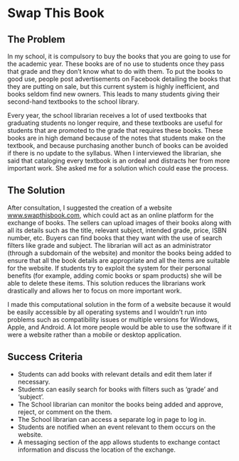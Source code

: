 # Swap This Book

## The Problem

In my school, it is compulsory to buy the books that you are going to use for the academic year. These books are of no use to students once they pass that grade and they don’t know what to do with them. To put the books to good use, people post advertisements on Facebook detailing the books that they are putting on sale, but this current system is highly inefficient, and books seldom find new owners. This leads to many students giving their second-hand textbooks to the school library.

Every year, the school librarian receives a lot of used textbooks that graduating students no longer require, and these textbooks are useful for students that are promoted to the grade that requires these books. These books are in high demand because of the notes that students make on the textbook, and because purchasing another bunch of books can be avoided if there is no update to the syllabus. When I interviewed the librarian, she said that cataloging every textbook is an ordeal and distracts her from more important work. She asked me for a solution which could ease the process. 

## The Solution

After consultation, I suggested the creation of a website www.swapthisbook.com, which could act as an online platform for the exchange of books. The sellers can upload images of their books along with all its details such as the title, relevant subject, intended grade, price, ISBN number, etc. Buyers can find books that they want with the use of search filters like grade and subject. The librarian will act as an administrator (through a subdomain of the website) and monitor the books being added to ensure that all the book details are appropriate and all the items are suitable for the website. If students try to exploit the system for their personal benefits (for example, adding comic books or spam products) she will be able to delete these items. This solution reduces the librarians work drastically and allows her to focus on more important work.

I made this computational solution in the form of a website because it would be easily accessible by all operating systems and I wouldn’t run into problems such as compatibility issues or multiple versions for Windows, Apple, and Android. A lot more people would be able to use the software if it were a website rather than a mobile or desktop application.

## Success Criteria
* Students can add books with relevant details and edit them later if necessary.
*	Students can easily search for books with filters such as ‘grade’ and ‘subject’.
*	The School librarian can monitor the books being added and approve, reject, or comment on the them. 
*	The School librarian can access a separate log in page to log in.
*	Students are notified when an event relevant to them occurs on the website.
*	A messaging section of the app allows students to exchange contact information and discuss the location of the exchange.
